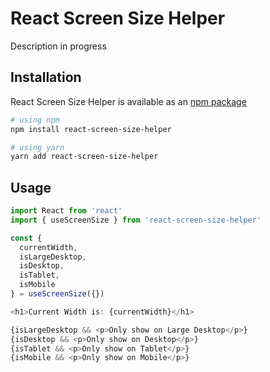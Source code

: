 # React Screen Size Helper

Description in progress

## Installation

React Screen Size Helper is available as an [npm package](https://www.npmjs.com/package/react-screen-size-helper)

```bash
# using npm
npm install react-screen-size-helper

# using yarn
yarn add react-screen-size-helper
```

## Usage

```ts
import React from 'react'
import { useScreenSize } from 'react-screen-size-helper'

const {
  currentWidth,
  isLargeDesktop,
  isDesktop,
  isTablet,
  isMobile
} = useScreenSize({})

<h1>Current Width is: {currentWidth}</h1>

{isLargeDesktop && <p>Only show on Large Desktop</p>}
{isDesktop && <p>Only show on Desktop</p>}
{isTablet && <p>Only show on Tablet</p>}
{isMobile && <p>Only show on Mobile</p>}
```
